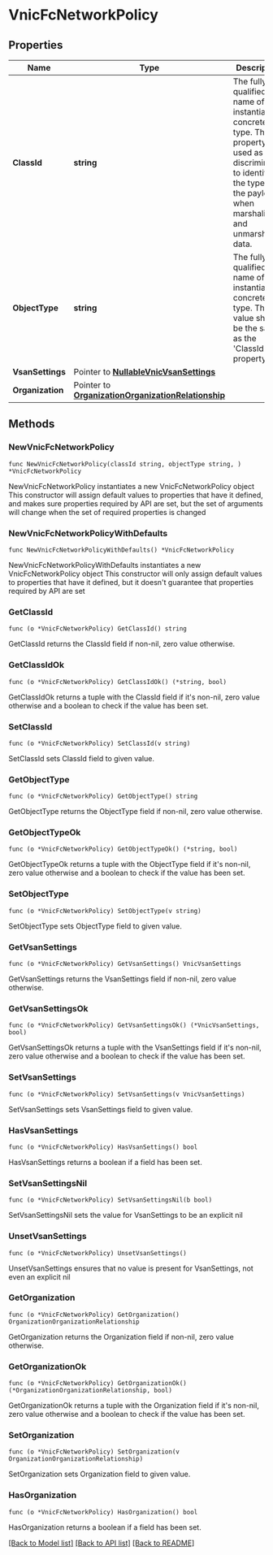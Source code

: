 # VnicFcNetworkPolicy

## Properties

Name | Type | Description | Notes
------------ | ------------- | ------------- | -------------
**ClassId** | **string** | The fully-qualified name of the instantiated, concrete type. This property is used as a discriminator to identify the type of the payload when marshaling and unmarshaling data. | [default to "vnic.FcNetworkPolicy"]
**ObjectType** | **string** | The fully-qualified name of the instantiated, concrete type. The value should be the same as the &#39;ClassId&#39; property. | [default to "vnic.FcNetworkPolicy"]
**VsanSettings** | Pointer to [**NullableVnicVsanSettings**](VnicVsanSettings.md) |  | [optional] 
**Organization** | Pointer to [**OrganizationOrganizationRelationship**](OrganizationOrganizationRelationship.md) |  | [optional] 

## Methods

### NewVnicFcNetworkPolicy

`func NewVnicFcNetworkPolicy(classId string, objectType string, ) *VnicFcNetworkPolicy`

NewVnicFcNetworkPolicy instantiates a new VnicFcNetworkPolicy object
This constructor will assign default values to properties that have it defined,
and makes sure properties required by API are set, but the set of arguments
will change when the set of required properties is changed

### NewVnicFcNetworkPolicyWithDefaults

`func NewVnicFcNetworkPolicyWithDefaults() *VnicFcNetworkPolicy`

NewVnicFcNetworkPolicyWithDefaults instantiates a new VnicFcNetworkPolicy object
This constructor will only assign default values to properties that have it defined,
but it doesn't guarantee that properties required by API are set

### GetClassId

`func (o *VnicFcNetworkPolicy) GetClassId() string`

GetClassId returns the ClassId field if non-nil, zero value otherwise.

### GetClassIdOk

`func (o *VnicFcNetworkPolicy) GetClassIdOk() (*string, bool)`

GetClassIdOk returns a tuple with the ClassId field if it's non-nil, zero value otherwise
and a boolean to check if the value has been set.

### SetClassId

`func (o *VnicFcNetworkPolicy) SetClassId(v string)`

SetClassId sets ClassId field to given value.


### GetObjectType

`func (o *VnicFcNetworkPolicy) GetObjectType() string`

GetObjectType returns the ObjectType field if non-nil, zero value otherwise.

### GetObjectTypeOk

`func (o *VnicFcNetworkPolicy) GetObjectTypeOk() (*string, bool)`

GetObjectTypeOk returns a tuple with the ObjectType field if it's non-nil, zero value otherwise
and a boolean to check if the value has been set.

### SetObjectType

`func (o *VnicFcNetworkPolicy) SetObjectType(v string)`

SetObjectType sets ObjectType field to given value.


### GetVsanSettings

`func (o *VnicFcNetworkPolicy) GetVsanSettings() VnicVsanSettings`

GetVsanSettings returns the VsanSettings field if non-nil, zero value otherwise.

### GetVsanSettingsOk

`func (o *VnicFcNetworkPolicy) GetVsanSettingsOk() (*VnicVsanSettings, bool)`

GetVsanSettingsOk returns a tuple with the VsanSettings field if it's non-nil, zero value otherwise
and a boolean to check if the value has been set.

### SetVsanSettings

`func (o *VnicFcNetworkPolicy) SetVsanSettings(v VnicVsanSettings)`

SetVsanSettings sets VsanSettings field to given value.

### HasVsanSettings

`func (o *VnicFcNetworkPolicy) HasVsanSettings() bool`

HasVsanSettings returns a boolean if a field has been set.

### SetVsanSettingsNil

`func (o *VnicFcNetworkPolicy) SetVsanSettingsNil(b bool)`

 SetVsanSettingsNil sets the value for VsanSettings to be an explicit nil

### UnsetVsanSettings
`func (o *VnicFcNetworkPolicy) UnsetVsanSettings()`

UnsetVsanSettings ensures that no value is present for VsanSettings, not even an explicit nil
### GetOrganization

`func (o *VnicFcNetworkPolicy) GetOrganization() OrganizationOrganizationRelationship`

GetOrganization returns the Organization field if non-nil, zero value otherwise.

### GetOrganizationOk

`func (o *VnicFcNetworkPolicy) GetOrganizationOk() (*OrganizationOrganizationRelationship, bool)`

GetOrganizationOk returns a tuple with the Organization field if it's non-nil, zero value otherwise
and a boolean to check if the value has been set.

### SetOrganization

`func (o *VnicFcNetworkPolicy) SetOrganization(v OrganizationOrganizationRelationship)`

SetOrganization sets Organization field to given value.

### HasOrganization

`func (o *VnicFcNetworkPolicy) HasOrganization() bool`

HasOrganization returns a boolean if a field has been set.


[[Back to Model list]](../README.md#documentation-for-models) [[Back to API list]](../README.md#documentation-for-api-endpoints) [[Back to README]](../README.md)


